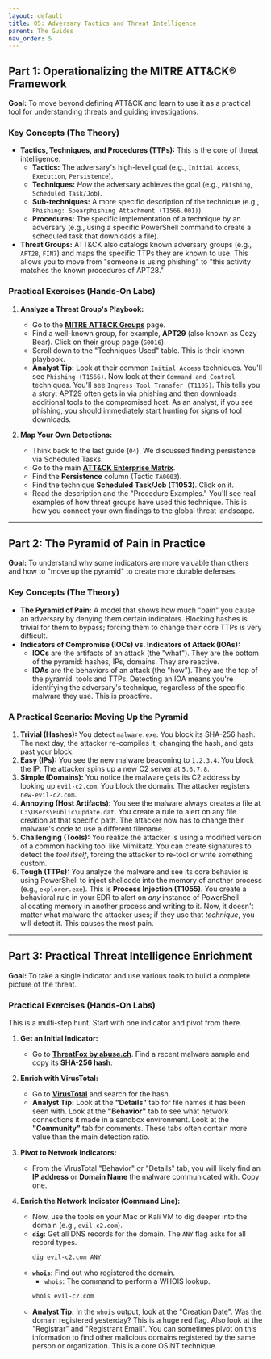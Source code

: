```yaml
---
layout: default
title: 05: Adversary Tactics and Threat Intelligence
parent: The Guides
nav_order: 5
---
```


## Part 1: Operationalizing the MITRE ATT&CK® Framework

**Goal:** To move beyond defining ATT&CK and learn to use it as a practical tool for understanding threats and guiding investigations.

### Key Concepts (The Theory)

- **Tactics, Techniques, and Procedures (TTPs):** This is the core of threat intelligence.
  - **Tactics:** The adversary's high-level goal (e.g., `Initial Access`, `Execution`, `Persistence`).
  - **Techniques:** _How_ the adversary achieves the goal (e.g., `Phishing`, `Scheduled Task/Job`).
  - **Sub-techniques:** A more specific description of the technique (e.g., `Phishing: Spearphishing Attachment (T1566.001)`).
  - **Procedures:** The specific implementation of a technique by an adversary (e.g., using a specific PowerShell command to create a scheduled task that downloads a file).
- **Threat Groups:** ATT&CK also catalogs known adversary groups (e.g., `APT28`, `FIN7`) and maps the specific TTPs they are known to use. This allows you to move from "someone is using phishing" to "this activity matches the known procedures of APT28."

### Practical Exercises (Hands-On Labs)

1.  **Analyze a Threat Group's Playbook:**

    - Go to the **[MITRE ATT&CK Groups](https://attack.mitre.org/groups/)** page.
    - Find a well-known group, for example, **APT29** (also known as Cozy Bear). Click on their group page (`G0016`).
    - Scroll down to the "Techniques Used" table. This is their known playbook.
    - **Analyst Tip:** Look at their common `Initial Access` techniques. You'll see `Phishing (T1566)`. Now look at their `Command and Control` techniques. You'll see `Ingress Tool Transfer (T1105)`. This tells you a story: APT29 often gets in via phishing and then downloads additional tools to the compromised host. As an analyst, if you see phishing, you should immediately start hunting for signs of tool downloads.

2.  **Map Your Own Detections:**
    - Think back to the last guide (`04`). We discussed finding persistence via Scheduled Tasks.
    - Go to the main **[ATT&CK Enterprise Matrix](https://attack.mitre.org/matrices/enterprise/)**.
    - Find the **Persistence** column (Tactic `TA0003`).
    - Find the technique **Scheduled Task/Job (T1053)**. Click on it.
    - Read the description and the "Procedure Examples." You'll see real examples of how threat groups have used this technique. This is how you connect your own findings to the global threat landscape.

---

## Part 2: The Pyramid of Pain in Practice

**Goal:** To understand why some indicators are more valuable than others and how to "move up the pyramid" to create more durable defenses.

### Key Concepts (The Theory)

- **The Pyramid of Pain:** A model that shows how much "pain" you cause an adversary by denying them certain indicators. Blocking hashes is trivial for them to bypass; forcing them to change their core TTPs is very difficult.
- **Indicators of Compromise (IOCs) vs. Indicators of Attack (IOAs):**
  - **IOCs** are the artifacts of an attack (the "what"). They are the bottom of the pyramid: hashes, IPs, domains. They are reactive.
  - **IOAs** are the behaviors of an attack (the "how"). They are the top of the pyramid: tools and TTPs. Detecting an IOA means you're identifying the adversary's technique, regardless of the specific malware they use. This is proactive.

### A Practical Scenario: Moving Up the Pyramid

1.  **Trivial (Hashes):** You detect `malware.exe`. You block its SHA-256 hash. The next day, the attacker re-compiles it, changing the hash, and gets past your block.
2.  **Easy (IPs):** You see the new malware beaconing to `1.2.3.4`. You block the IP. The attacker spins up a new C2 server at `5.6.7.8`.
3.  **Simple (Domains):** You notice the malware gets its C2 address by looking up `evil-c2.com`. You block the domain. The attacker registers `new-evil-c2.com`.
4.  **Annoying (Host Artifacts):** You see the malware always creates a file at `C:\Users\Public\update.dat`. You create a rule to alert on any file creation at that specific path. The attacker now has to change their malware's code to use a different filename.
5.  **Challenging (Tools):** You realize the attacker is using a modified version of a common hacking tool like Mimikatz. You can create signatures to detect the _tool itself_, forcing the attacker to re-tool or write something custom.
6.  **Tough (TTPs):** You analyze the malware and see its core behavior is using PowerShell to inject shellcode into the memory of another process (e.g., `explorer.exe`). This is **Process Injection (T1055)**. You create a behavioral rule in your EDR to alert on _any_ instance of PowerShell allocating memory in another process and writing to it. Now, it doesn't matter what malware the attacker uses; if they use that _technique_, you will detect it. This causes the most pain.

---

## Part 3: Practical Threat Intelligence Enrichment

**Goal:** To take a single indicator and use various tools to build a complete picture of the threat.

### Practical Exercises (Hands-On Labs)

This is a multi-step hunt. Start with one indicator and pivot from there.

1.  **Get an Initial Indicator:**

    - Go to **[ThreatFox by abuse.ch](https://threatfox.abuse.ch/browse/)**. Find a recent malware sample and copy its **SHA-256 hash**.

2.  **Enrich with VirusTotal:**

    - Go to **[VirusTotal](https://www.virustotal.com/)** and search for the hash.
    - **Analyst Tip:** Look at the **"Details"** tab for file names it has been seen with. Look at the **"Behavior"** tab to see what network connections it made in a sandbox environment. Look at the **"Community"** tab for comments. These tabs often contain more value than the main detection ratio.

3.  **Pivot to Network Indicators:**

    - From the VirusTotal "Behavior" or "Details" tab, you will likely find an **IP address** or **Domain Name** the malware communicated with. Copy one.

4.  **Enrich the Network Indicator (Command Line):**
    - Now, use the tools on your Mac or Kali VM to dig deeper into the domain (e.g., `evil-c2.com`).
    - **`dig`:** Get all DNS records for the domain. The `ANY` flag asks for all record types.
      ```bash
      dig evil-c2.com ANY
      ```
    - **`whois`:** Find out who registered the domain.
      - `whois`: The command to perform a WHOIS lookup.
      ```bash
      whois evil-c2.com
      ```
    - **Analyst Tip:** In the `whois` output, look at the "Creation Date". Was the domain registered yesterday? This is a huge red flag. Also look at the "Registrar" and "Registrant Email". You can sometimes pivot on this information to find other malicious domains registered by the same person or organization. This is a core OSINT technique.
